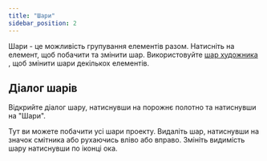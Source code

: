 ```yaml
---
title: "Шари"
sidebar_position: 2
---
```


Шари - це можливість групування елементів разом. Натисніть на елемент, щоб побачити та змінити шар. Використовуйте [шар художника](tools/layer.md) , щоб змінити шари декількох елементів.

## Діалог шарів

Відкрийте діалог шару, натиснувши на порожнє полотно та натиснувши на "Шари".

Тут ви можете побачити усі шари проекту. Видаліть шар, натиснувши на значок смітника або рухаючись вліво або вправо. Змініть видимість шару натиснувши по іконці ока.
